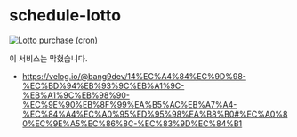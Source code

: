 # schedule-lotto

[![Lotto purchase (cron)](https://github.com/qlazzarus/schedule-lotto/actions/workflows/cron.yml/badge.svg)](https://github.com/qlazzarus/schedule-lotto/actions/workflows/cron.yml)

이 서비스는 막혔습니다.

- https://velog.io/@bang9dev/14%EC%A4%84%EC%9D%98-%EC%BD%94%EB%93%9C%EB%A1%9C-%EB%A1%9C%EB%98%90-%EC%9E%90%EB%8F%99%EA%B5%AC%EB%A7%A4-%EC%84%A4%EC%A0%95%ED%95%98%EA%B8%B0#%EC%A0%80%EC%9E%A5%EC%86%8C-%EC%83%9D%EC%84%B1

